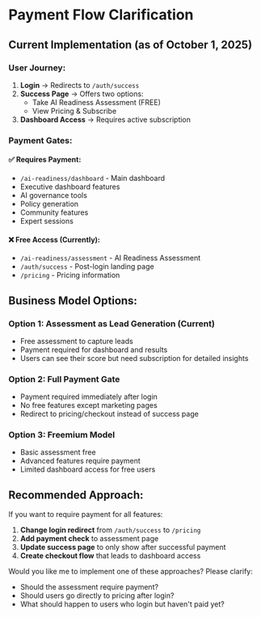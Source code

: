 # Payment Flow Clarification

## Current Implementation (as of October 1, 2025)

### User Journey:
1. **Login** → Redirects to `/auth/success`
2. **Success Page** → Offers two options:
   - Take AI Readiness Assessment (FREE)
   - View Pricing & Subscribe
3. **Dashboard Access** → Requires active subscription

### Payment Gates:

#### ✅ Requires Payment:
- `/ai-readiness/dashboard` - Main dashboard
- Executive dashboard features
- AI governance tools
- Policy generation
- Community features
- Expert sessions

#### ❌ Free Access (Currently):
- `/ai-readiness/assessment` - AI Readiness Assessment
- `/auth/success` - Post-login landing page
- `/pricing` - Pricing information

## Business Model Options:

### Option 1: Assessment as Lead Generation (Current)
- Free assessment to capture leads
- Payment required for dashboard and results
- Users can see their score but need subscription for detailed insights

### Option 2: Full Payment Gate
- Payment required immediately after login
- No free features except marketing pages
- Redirect to pricing/checkout instead of success page

### Option 3: Freemium Model
- Basic assessment free
- Advanced features require payment
- Limited dashboard access for free users

## Recommended Approach:

If you want to require payment for all features:

1. **Change login redirect** from `/auth/success` to `/pricing`
2. **Add payment check** to assessment page
3. **Update success page** to only show after successful payment
4. **Create checkout flow** that leads to dashboard access

Would you like me to implement one of these approaches? Please clarify:
- Should the assessment require payment?
- Should users go directly to pricing after login?
- What should happen to users who login but haven't paid yet?
